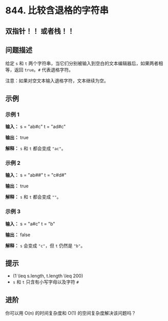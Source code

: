 # 844. 比较含退格的字符串

## 双指针！！ 或者栈！！
## 问题描述

给定 `s` 和 `t` 两个字符串，当它们分别被输入到空白的文本编辑器后，如果两者相等，返回 `true`。`#` 代表退格字符。

注意：如果对空文本输入退格字符，文本继续为空。

## 示例

### 示例 1

**输入：**
s = "ab#c"
t = "ad#c"

**输出：**
true

**解释：** `s` 和 `t` 都会变成 `"ac"`。

### 示例 2

**输入：**
s = "ab##"
t = "c#d#"

**输出：**
true

**解释：** `s` 和 `t` 都会变成 `""`。

### 示例 3

**输入：**
s = "a#c"
t = "b"

**输出：**
false

**解释：** `s` 会变成 `"c"`，但 `t` 仍然是 `"b"`。

## 提示

- \(1 \leq s.length, t.length \leq 200\)
- `s` 和 `t` 只含有小写字母以及字符 `#`

## 进阶

你可以用 O(n) 的时间复杂度和 O(1) 的空间复杂度解决该问题吗？
